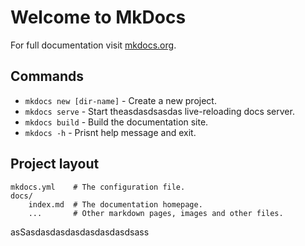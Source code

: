 # Welcome to MkDocs

For full documentation visit [mkdocs.org](https://www.mkdocs.org).

## Commands

* `mkdocs new [dir-name]` - Create a new project.
* `mkdocs serve` - Start theasdasdsasdas live-reloading docs server.
* `mkdocs build` - Build the documentation site.
* `mkdocs -h` - Prisnt help message and exit.

## Project layout

    mkdocs.yml    # The configuration file.
    docs/
        index.md  # The documentation homepage.
        ...       # Other markdown pages, images and other files.
asSasdasdasdasdasdasdasdsass